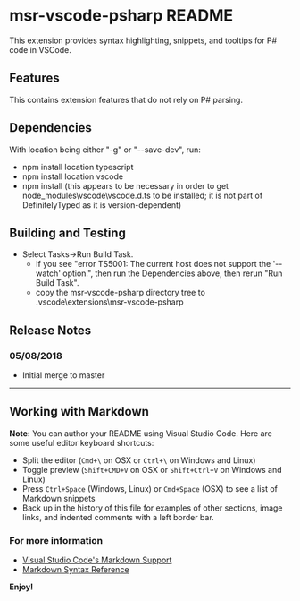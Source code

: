 # msr-vscode-psharp README

This extension provides syntax highlighting, snippets, and tooltips for P# code in VSCode.

## Features

This contains extension features that do not rely on P# parsing.

## Dependencies
With location being either "-g" or "--save-dev", run:
- npm install location typescript
- npm install location vscode
- npm install (this appears to be necessary in order to get node_modules\vscode\vscode.d.ts to be installed; it is not part of DefinitelyTyped as it is version-dependent)

## Building and Testing
- Select Tasks->Run Build Task.
    - If you see "error TS5001: The current host does not support the '--watch' option.", then run the Dependencies above, then rerun "Run Build Task".
    - copy the msr-vscode-psharp directory tree to <user directory>\.vscode\extensions\msr-vscode-psharp

## Release Notes

### 05/08/2018

* Initial merge to master

-----------------------------------------------------------------------------------------------------------

## Working with Markdown

**Note:** You can author your README using Visual Studio Code.  Here are some useful editor keyboard shortcuts:

* Split the editor (`Cmd+\` on OSX or `Ctrl+\` on Windows and Linux)
* Toggle preview (`Shift+CMD+V` on OSX or `Shift+Ctrl+V` on Windows and Linux)
* Press `Ctrl+Space` (Windows, Linux) or `Cmd+Space` (OSX) to see a list of Markdown snippets
* Back up in the history of this file for examples of other sections, image links, and indented comments with a left border bar.

### For more information

* [Visual Studio Code's Markdown Support](http://code.visualstudio.com/docs/languages/markdown)
* [Markdown Syntax Reference](https://help.github.com/articles/markdown-basics/)

**Enjoy!**
